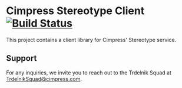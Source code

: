 # Cimpress Stereotype Client [![Build Status](https://travis-ci.org/Cimpress-MCP/stereotype-client.svg?branch=master)](https://travis-ci.org/Cimpress-MCP/stereotype-client)

This project contains a client library for Cimpress' Stereotype service.

## Support

For any inquiries, we invite you to reach out to the Trdelnik Squad at TrdelnikSquad@cimpress.com.
